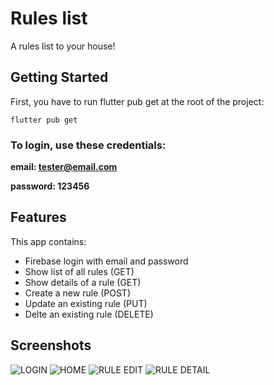 # Rules list

A rules list to your house!

## Getting Started

First, you have to run flutter pub get at the root of the project:

```flutter pub get```

  ### To login, use these credentials:

  **email: tester@email.com**

  **password: 123456**

## Features

This app contains:
- Firebase login with email and password
- Show list of all rules (GET)
- Show details of a rule (GET)
- Create a new rule (POST) 
- Update an existing rule (PUT)
- Delte an existing rule (DELETE)

## Screenshots
![LOGIN](https://user-images.githubusercontent.com/19862234/235278161-01772e42-e79f-4b1a-8646-722454371cd4.png)
![HOME](https://user-images.githubusercontent.com/19862234/235278166-3d2e614f-6f4e-41ad-8c38-dae45f13284a.png)
![RULE EDIT](https://user-images.githubusercontent.com/19862234/235278164-00399885-b1dd-4625-83c8-3f62b2b9183e.png)
![RULE DETAIL](https://user-images.githubusercontent.com/19862234/235278167-9e3b9541-aea8-491d-b98f-30ac0757d541.png)
